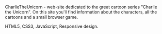 CharlieTheUnicorn - web-site dedicated to the great cartoon series "Charlie the Unicorn". 
On this site you'll find information about the characters, all the cartoons and a small browser game.

HTML5, CSS3, JavaScript, Responsive design.
